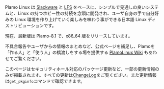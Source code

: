 Plamo Linux は [Slackware](http://www.slackware.com/) と [LFS](https://www.linuxfromscratch.org) をベースに、シンプルで見通しの良いシステムと、Linux の持つホビー性の持続を念頭に開発され、ユーザ自身の手で自分好みの Linux 環境を作り上げていく楽しみを味わう事ができる日本語 Linux ディストリビューションです。

現在、最新版は Plamo-8.1 で、x86_64 版をリリースしています。

不具合報告やユーザからの情報のまとめなど、公式ページを補足し、Plamoを「作る人」と「使う人」の橋渡しをする場を提供する [PlamoLinux Wiki](http://plamo.linet.gr.jp/) もあわせてご覧ください。

このページはセキュリティホール対応のパッケージ更新など、一部の更新情報のみが掲載されます。すべての更新は[ChangeLog](https://repository.plamolinux.org/pub/linux/Plamo/Plamo-8.x/x86_64/ChangeLog)をご覧ください。また更新情報は`get_pkginfo`コマンドで確認できます。
